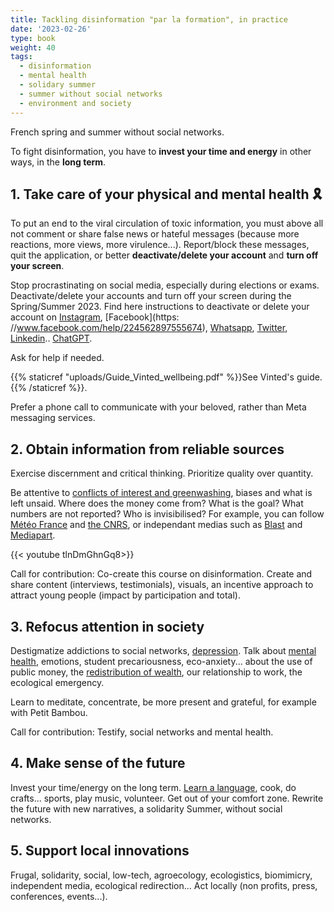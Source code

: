 ```yaml
---
title: Tackling disinformation "par la formation", in practice
date: '2023-02-26'
type: book
weight: 40
tags:
  - disinformation
  - mental health
  - solidary summer
  - summer without social networks
  - environment and society
---
```


French spring and summer without social networks.

<!--more-->

To fight disinformation, you have to <b>invest your time and energy</b> in other ways, in the <b>long term</b>.

## 1. Take care of your physical and mental health 🎗

To put an end to the viral circulation of toxic information, you must above all not comment or share false news or hateful messages (because more reactions, more views, more virulence...). Report/block these messages, quit the application, or better <b>deactivate/delete your account</b> and <b>turn off your screen</b>.

Stop procrastinating on social media, especially during elections or exams. Deactivate/delete your accounts and turn off your screen during the Spring/Summer 2023. Find here instructions to deactivate or delete your account on [Instagram](https://help.instagram.com/370452623149242), [Facebook](https: //www.facebook.com/help/224562897555674), [Whatsapp](https://faq.whatsapp.com/2138577903196467/), [Twitter](https://help.twitter.com/en/managing-your-account/how-to-deactivate-twitter-account), [Linkedin](https://www.linkedin.com/help/linkedin/answer/a1379064/close-your-linkedin-account?lang=en).. [ChatGPT](https://help.openai.com/en/articles/6378407-how-can-i-delete-my-account).

Ask for help if needed.

{{% staticref "uploads/Guide_Vinted_wellbeing.pdf" %}}See Vinted's guide.{{% /staticref %}}.

Prefer a phone call to communicate with your beloved, rather than Meta messaging services.

## 2. Obtain information from reliable sources

Exercise discernment and critical thinking. Prioritize quality over quantity.

Be attentive to [conflicts of interest and greenwashing](https://www.mtpcours.fr/en/c/desinformation/greenwashing/), biases and what is left unsaid. Where does the money come from? What is the goal? What numbers are not reported? Who is invisibilised? For example, you can follow [Météo France](https://meteofrance.com/actualites-et-dossiers/actualites/climat/secheresse-32-jours-sans-pluie-en-france-record-battu) and [the CNRS](https://lejournal.cnrs.fr/articles/climatosceptiques-sur-twitter-enquete-sur-les-mercenaires-de-lintox), or independant medias such as [Blast](https://www.blast-info.fr/articles/2023/sommes-nous-toujours-en-democratie-AwJ1_TmlTM-ONwHybrhuqQ) and [Mediapart](https://www.mediapart.fr/).

{{< youtube tlnDmGhnGq8>}} 

Call for contribution: Co-create this course on disinformation. Create and share content (interviews, testimonials), visuals, an incentive approach to attract young people (impact by participation and total).

## 3. Refocus attention in society

Destigmatize addictions to social networks, [depression](https://www.youtube.com/watch?v=MN3D0uLEERU&ab_channel=GDGFrance). Talk about [mental health](https://www.lajauneetlarouge.com/petit-bambou-lappli-de-meditation-cofondee-par-un-polytechnicien/), emotions, student precariousness, eco-anxiety... about the use of public money, the [redistribution of wealth](https://www.mtpcours.fr/en/c/desinformation/rapport-villani/), our relationship to work, the ecological emergency.

Learn to meditate, concentrate, be more present and grateful, for example with Petit Bambou.

Call for contribution: Testify, social networks and mental health.

## 4. Make sense of the future

Invest your time/energy on the long term. [Learn a language](https://www.mtpcours.fr/en/post/22-03-29-language-learning/), cook, do crafts... sports, play music, volunteer. Get out of your comfort zone. Rewrite the future with new narratives, a solidarity Summer, without social networks.

## 5. Support local innovations

Frugal, solidarity, social, low-tech, agroecology, ecologistics, biomimicry, independent media, ecological redirection... Act locally (non profits, press, conferences, events...).